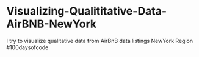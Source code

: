 # Visualizing-Qualititative-Data-AirBNB-NewYork
I try to visualize qualitative data from AirBnB data listings NewYork Region #100daysofcode
